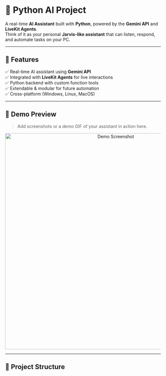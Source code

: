 # 🧠 Python AI Project

A real-time **AI Assistant** built with **Python**, powered by the **Gemini API** and **LiveKit Agents**.  
Think of it as your personal **Jarvis-like assistant** that can listen, respond, and automate tasks on your PC.

---

## 🌟 Features
✅ Real-time AI assistant using **Gemini API**  
✅ Integrated with **LiveKit Agents** for live interactions  
✅ Python backend with custom function tools  
✅ Extendable & modular for future automation  
✅ Cross-platform (Windows, Linux, MacOS)  

---

## 📸 Demo Preview

> Add screenshots or a demo GIF of your assistant in action here.

<p align="center">
  <img src="https://github.com/Igsankya24/python-Ai-Project/assets/demo-screenshot.png" width="700" alt="Demo Screenshot">
</p>

---

## 📂 Project Structure
